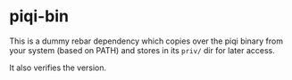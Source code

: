 piqi-bin
========

This is a dummy rebar dependency which copies over the piqi binary from your
system (based on PATH) and stores in its `priv/` dir for later access.

It also verifies the version.
